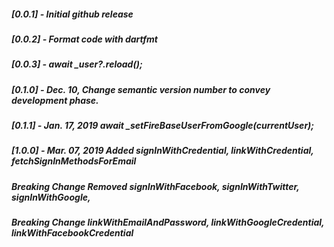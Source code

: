 ##### [0.0.1] - Initial github release
##### [0.0.2] - Format code with dartfmt
##### [0.0.3] - await _user?.reload();
##### [0.1.0] - Dec. 10, Change semantic version number to convey development phase.
##### [0.1.1] - Jan. 17, 2019  await _setFireBaseUserFromGoogle(currentUser);
##### [1.0.0] - Mar. 07, 2019  Added signInWithCredential, linkWithCredential, fetchSignInMethodsForEmail
##### **Breaking Change**      Removed signInWithFacebook, signInWithTwitter, signInWithGoogle, 
##### **Breaking Change**      linkWithEmailAndPassword, linkWithGoogleCredential, linkWithFacebookCredential